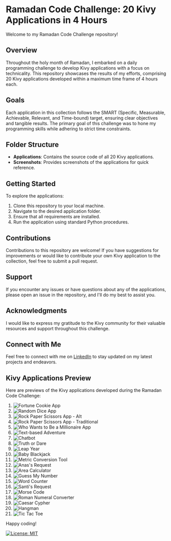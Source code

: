 # Ramadan Code Challenge: 20 Kivy Applications in 4 Hours

Welcome to my Ramadan Code Challenge repository! 

## Overview
Throughout the holy month of Ramadan, I embarked on a daily programming challenge to develop Kivy applications with a focus on technicality. This repository showcases the results of my efforts, comprising 20 Kivy applications developed within a maximum time frame of 4 hours each.

## Goals
Each application in this collection follows the SMART (Specific, Measurable, Achievable, Relevant, and Time-bound) target, ensuring clear objectives and tangible results. The primary goal of this challenge was to hone my programming skills while adhering to strict time constraints.

## Folder Structure
- **Applications**: Contains the source code of all 20 Kivy applications.
- **Screenshots**: Provides screenshots of the applications for quick reference.

## Getting Started
To explore the applications:
1. Clone this repository to your local machine.
2. Navigate to the desired application folder.
3. Ensure that all requirements are installed.
4. Run the application using standard Python procedures.

## Contributions
Contributions to this repository are welcome! If you have suggestions for improvements or would like to contribute your own Kivy application to the collection, feel free to submit a pull request.

## Support
If you encounter any issues or have questions about any of the applications, please open an issue in the repository, and I'll do my best to assist you.

## Acknowledgments
I would like to express my gratitude to the Kivy community for their valuable resources and support throughout this challenge.

## Connect with Me
Feel free to connect with me on [LinkedIn](https://www.linkedin.com/in/ShazwanSharum) to stay updated on my latest projects and endeavors.

## Kivy Applications Preview

Here are previews of the Kivy applications developed during the Ramadan Code Challenge:

1. ![Fortune Cookie App](Screenshots/fortunecookieapp.gif)
2. ![Random Dice App](Screenshots/randomdiceapp.gif)
3. ![Rock Paper Scissors App - Alt](Screenshots/rockpaperscissorsapp-alt.gif)
4. ![Rock Paper Scissors App - Traditional](Screenshots/rockpaperscissorsapp-traditional.gif)
5. ![Who Wants to Be a Millionaire App](Screenshots/whowanttobeamillionaireapp.gif)
6. ![Text-based Adventure](Screenshots/textbasedadventure.gif)
7. ![Chatbot](Screenshots/chatbot.gif)
8. ![Truth or Dare](Screenshots/truthordare.gif)
9. ![Leap Year](Screenshots/leapyear.gif)
10. ![Baby Blackjack](Screenshots/babyblackjack.gif)
11. ![Metric Conversion Tool](Screenshots/metricconversiontool.gif)
12. ![Anas's Request](Screenshots/anasrequest.gif)
13. ![Area Calculator](Screenshots/areacalculator.gif)
14. ![Guess My Number](Screenshots/guessmynumber.gif)
15. ![Word Counter](Screenshots/wordcounter.gif)
16. ![Santi's Request](Screenshots/santirequest.gif)
17. ![Morse Code](Screenshots/morsecode.gif)
18. ![Roman Numeral Converter](Screenshots/romannumeralconverter.gif)
19. ![Caesar Cypher](Screenshots/caesercypher.gif)
20. ![Hangman](Screenshots/hangman.gif)
21. ![Tic Tac Toe](Screenshots/tictactoe.gif)

Happy coding!

[![License: MIT](https://img.shields.io/badge/License-MIT-yellow.svg)](https://opensource.org/licenses/MIT)
